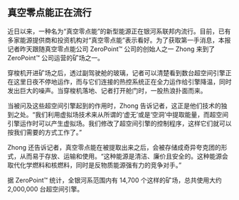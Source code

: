 ## 真空零点能正在流行

近日以来，一种名为“真空零点能”的新型能源正在银河系联邦内流行。目前，已有多家能源提供商和投资机构对“真空零点能”表示看好。为了获取第一手消息，本报记者昨天跟随真空零点能公司 ZeroPoint™ 公司的创始人之一 Zhong 来到了 ZeroPoint™ 公司运营的矿场之一。

穿梭机开进矿场之后，透过副驾驶舱的玻璃，记者可以清楚看到数台超空间引擎正在这里日夜不停地运作，而与它们连接的热控系统正在全力运作给引擎降温，同时发出巨大的噪声。当穿梭机落地、记者打开舱门时，一股热浪扑面而来。

当被问及这些超空间引擎起到的作用时，Zhong 告诉记者，这正是他们技术的独到之处。“我们利用虚拟场技术来从所谓的‘虚无’或是‘空洞’中提取能量，而超空间引擎运作时可以产生虚拟场。我们修改了超空间引擎的控制程序，这样它们就可以按我们需要的方式工作了。”

Zhong 还告诉记者，真空零点能在被提取出来之后，会被存储成奇异夸克团的形式，从而易于存放、运输和使用。“这种能源是清洁、廉价且安全的。这种能源会取代化学燃料和核燃料，同时是反物质能源强有力的竞争对手。”

据 ZeroPoint™️ 统计，全银河系范围内有 14,700 个这样的矿场，总共使用大约 2,000,000 台超空间引擎。
